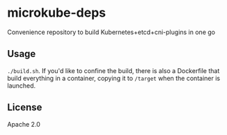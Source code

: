 # microkube-deps
Convenience repository to build Kubernetes+etcd+cni-plugins in one go

## Usage
`./build.sh`. If you'd like to confine the build, there is also a Dockerfile that build everything in a container, copying it to `/target` when the container is launched.

## License
Apache 2.0
